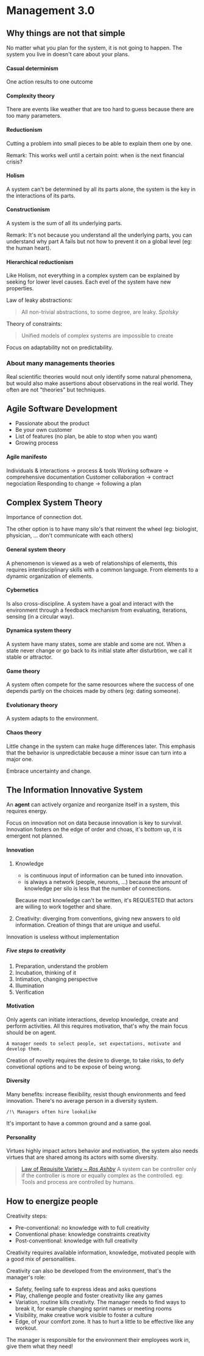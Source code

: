 # Management 3.0

## Why things are not that simple

No matter what you plan for the system, it is not going to happen. The system you live in doesn't care about your plans.

#### Casual determinism

One action results to one outcome

#### Complexity theory

There are events like weather that are too hard to guess because there are too many parameters.

#### Reductionism

Cutting a problem into small pieces to be able to explain them one by one. 

Remark: This works well until a certain point: when is the next financial crisis?

#### Holism

A system can't be determined by all its parts alone, the system is the key in the interactions of its parts.

#### Constructionism

A system is the sum of all its underlying parts.

Remark: It's not because you understand all the underlying parts, you can understand why part A fails but not how to prevent it on a global level (eg: the human heart).

#### Hierarchical reductionism

Like Holism, not everything in a complex system can be explained by seeking for lower level causes. Each evel of the system have new properties.

Law of leaky abstractions:
> All non-trivial abstractions, to some degree, are leaky.
> _Spolsky_

Theory of constraints:
> Unified models of complex systems are impossible to create

Focus on adaptability not on predictability.

### About many managements theories
Real scientific theories would nout only identify some natural phenomena, but would also make assertions about observations in the real world.
They often are not "theories" but techniques.

## Agile Software Development

- Passionate about the product
- Be your own customer
- List of features (no plan, be able to stop when you want)
- Growing process

#### Agile manifesto

Individuals & interactions -> process & tools
Working software -> comprehensive documentation
Customer collaboration -> contract negociation
Responding to change -> following a plan

## Complex System Theory

Importance of connection dot.

The other option is to have many silo's that reinvent the wheel (eg: biologist, physician, ... don't communicate with each others)

#### General system theory

A phenomenon is viewed as a web of relationships of elements, this requires interdisciplinary skills with a common language.
From elements to a dynamic organization of elements.

#### Cybernetics

Is also cross-discipline.
A system have a goal and interact with the environment through a feedback mechanism from evaluating, iterations, sensing (in a circular way).

#### Dynamica system theory

A system have many states, some are stable and some are not.
When a state never change or go back to its initial state after disturbtion, we call it stable or attractor.

#### Game theory

A system often compete for the same resources where the success of one depends partly on the choices made by others (eg: dating someone).

#### Evolutionary theory

A system adapts to the environment.

#### Chaos theory

Little change in the system can make huge differences later.
This emphasis that the behavior is unpredictable because a minor issue can turn into a major one.

Embrace uncertainty and change.

## The Information Innovative System

An __agent__ can actively organize and reorganize itself in a system, this requires energy.

Focus on innovation not on data because innovation is key to survival.
Innovation fosters on the edge of order and choas, it's bottom up, it is emergent not planned.

#### Innovation

1. Knowledge 
   - is continuous input of information can be tuned into innovation.
   - is always a network (people, neurons, ...) because the amount of knowledge per silo is less that the number of connections.

   Because most knowledge can't be written, it's REQUESTED that actors are willing to work together and share.

2. Creativity: diverging from conventions, giving new answers to old information. 
   Creation of things that are unique and useful.

Innovation is useless without implementation

##### Five steps to creativity

1. Preparation, understand the problem
2. Incubation, thinking of it
3. Intimation, changing perspective
4. Illumination
5. Verification

#### Motivation

Only agents can initiate interactions, develop knowledge, create and perform activities. 
All this requires motivation, that's why the main focus should be on agent.

`A manager needs to select people, set expectations, motivate and develop them.`

Creation of novelty requires the desire to diverge, to take risks, to defy convetional options and to be expose of being wrong.

#### Diversity

Many benefits: increase flexibility, resist though environments and feed innovation.
There's no average person in a diversity system.

`/!\ Managers often hire lookalike`

It's important to have a common ground and a same goal.

#### Personality

Virtues highly impact actors behavior and motivation, the system also needs virtues that are shared among its actors with some diversity.

> [Law of Requisite Variety ~ _Ros Ashby_](https://www.businessballs.com/strategy-innovation/ashbys-law-of-requisite-variety/)
> A system can be controller only if the controller is more or equally complex as the controlled.
> eg: Tools and process are controlled by humans.

## How to energize people

Creativity steps:
- Pre-conventional: no knowledge with to full creativity
- Conventional phase: knowledge constraints creativity
- Post-conventional: knowledge with full creativity

Creativity requires available information, knowledge, motivated people with a good mix of personalities.

Creativity can also be developed from the environment, that's the manager's role: 
- Safety, feeling safe to express ideas and asks questions
- Play, challenge people and foster creativity like any games
- Variation, routine kills creativity. The manager needs to find ways to break it, for example changing sprint names or meeting rooms
- Visibility, make creative work visible to foster a culture
- Edge, of your comfort zone. It has to hurt a little to be effective like any workout.

The manager is responsible for the environment their employees work in, give them what they need!
